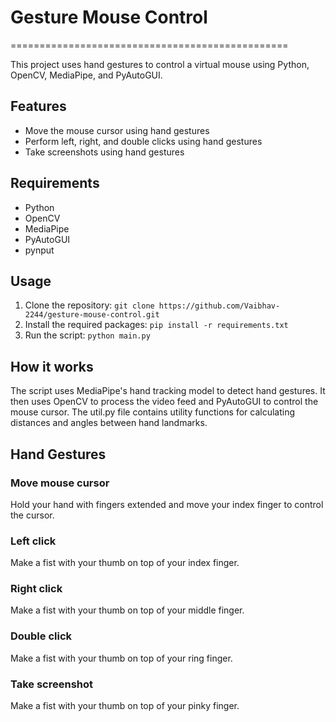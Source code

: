 # Gesture Mouse Control
================================================

This project uses hand gestures to control a virtual mouse using Python, OpenCV, MediaPipe, and PyAutoGUI.

## Features

* Move the mouse cursor using hand gestures
* Perform left, right, and double clicks using hand gestures
* Take screenshots using hand gestures

## Requirements

* Python
* OpenCV
* MediaPipe
* PyAutoGUI
* pynput

## Usage

1. Clone the repository: `git clone https://github.com/Vaibhav-2244/gesture-mouse-control.git`
2. Install the required packages: `pip install -r requirements.txt`
3. Run the script: `python main.py`

## How it works

The script uses MediaPipe's hand tracking model to detect hand gestures. It then uses OpenCV to process the video feed and PyAutoGUI to control the mouse cursor. The util.py file contains utility functions for calculating distances and angles between hand landmarks.

## Hand Gestures

### Move mouse cursor

Hold your hand with fingers extended and move your index finger to control the cursor.

### Left click

Make a fist with your thumb on top of your index finger.

### Right click

Make a fist with your thumb on top of your middle finger.

### Double click

Make a fist with your thumb on top of your ring finger.

### Take screenshot

Make a fist with your thumb on top of your pinky finger.
